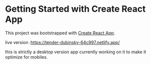 # Getting Started with Create React App

This project was bootstrapped with [Create React App](https://github.com/facebook/create-react-app).



live version :https://tender-dubinsky-64c997.netlify.app/


this is strictly a desktop version app currently working on it to make it optimize for mobiles.
